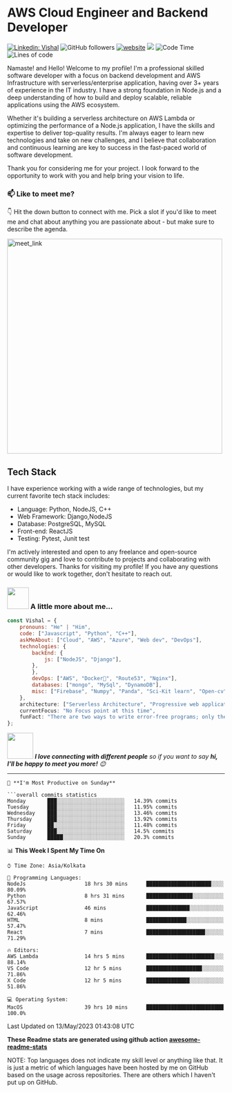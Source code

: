# AWS Cloud Engineer and Backend Developer 
[![Linkedin: Vishal](https://img.shields.io/badge/-Vishal-blue?style=flat-square&logo=Linkedin&logoColor=white&link=https://www.linkedin.com/in/jhavishal11/)](https://www.linkedin.com/in/jhavishal11/)
![GitHub followers](https://img.shields.io/github/followers/Jha-vishal?label=Follow&style=social)
[![website](https://img.shields.io/badge/Website-46a2f1.svg?&style=flat-square&logo=Google-Chrome&logoColor=white&link=https://jha-vishal.github.io//)](https://jha-vishal.github.io/)
![](https://visitor-badge.glitch.me/badge?page_id=jha-vishal.jha-vishal)
![Code Time](http://img.shields.io/badge/Code%20Time-2%2C159%20hrs%2044%20mins-blue)
![Lines of code](https://img.shields.io/badge/From%20Hello%20World%20I%27ve%20Written-1%20Million%20lines%20of%20code-blue)


Namaste! and Hello! 
Welcome to my profile! 
I'm a professional skilled software developer with a focus on backend development and AWS Infrastructure with serverless/enterprise application, having over 3+ years of experience in the IT industry. I have a strong foundation in Node.js and a deep understanding of how to build and deploy scalable, reliable applications using the AWS ecosystem.

Whether it's building a serverless architecture on AWS Lambda or optimizing the performance of a Node.js application, I have the skills and expertise to deliver top-quality results. I'm always eager to learn new technologies and take on new challenges, and I believe that collaboration and continuous learning are key to success in the fast-paced world of software development.

Thank you for considering me for your project. I look forward to the opportunity to work with you and help bring your vision to life.

### 📫 Like to meet me?
👇 Hit the down button to connect with me.
Pick a slot if you'd like to meet me and chat about anything you are passionate about - but make sure to describe the agenda.

<a href="https://calendly.com/vishal-e-jha/chat-with-vishal" target="_blank"><img width="498" alt="meet_link" src="https://user-images.githubusercontent.com/15426564/144297439-f530f383-e73e-41e0-9914-a9b7d3f432e5.png"></a>

## Tech Stack

I have experience working with a wide range of technologies, but my current favorite tech stack includes:

- Language: Python, NodeJS, C++
- Web Framework: Django,NodeJS
- Database: PostgreSQL, MySQL
- Front-end: ReactJS
- Testing: Pytest, Junit test

I'm actively interested and open to any freelance and open-source community gig and love to contribute to projects and collaborating with other developers.
Thanks for visiting my profile! If you have any questions or would like to work together, don't hesitate to reach out.

### <img src="https://media.giphy.com/media/VgCDAzcKvsR6OM0uWg/giphy.gif" width="50"> A little more about me...  

```javascript
const Vishal = {
    pronouns: "He" | "Him",
    code: ["Javascript", "Python", "C++"],
    askMeAbout: ["Cloud", "AWS", "Azure", "Web dev", "DevOps"],
    technologies: {
        backEnd: {
            js: ["NodeJS", "Django"],
        },
        },
        devOps: ["AWS", "Docker🐳", "Route53", "Nginx"],
        databases: ["mongo", "MySql", "DynamoDB"],
        misc: ["Firebase", "Numpy", "Panda", "Sci-Kit learn", "Open-cv"]
    },
    architecture: ["Serverless Architecture", "Progressive web applications", "Single page applications"],
    currentFocus: "No Focus point at this time",
    funFact: "There are two ways to write error-free programs; only the third one works"
};
```

<img src="https://media.giphy.com/media/LnQjpWaON8nhr21vNW/giphy.gif" width="60"> <em><b>I love connecting with different people</b> so if you want to say <b>hi, I'll be happy to meet you more!</b> 😊</em>

---
```
📅 **I'm Most Productive on Sunday** 

```overall commits statistics
Monday       ███░░░░░░░░░░░░░░░░░░░░░░   14.39% commits
Tuesday      ███░░░░░░░░░░░░░░░░░░░░░░   11.95% commits
Wednesday    ███░░░░░░░░░░░░░░░░░░░░░░   13.46% commits
Thursday     ███░░░░░░░░░░░░░░░░░░░░░░   13.92% commits
Friday       ██░░░░░░░░░░░░░░░░░░░░░░░   11.48% commits
Saturday     ███░░░░░░░░░░░░░░░░░░░░░░   14.5% commits
Sunday       █████░░░░░░░░░░░░░░░░░░░░   20.3% commits

```

📊 **This Week I Spent My Time On** 

```text
⌚︎ Time Zone: Asia/Kolkata

💬 Programming Languages: 
NodeJs                   18 hrs 30 mins      █████████████████████░░░░   80.09% 
Python                   8 hrs 31 mins       ███████████████░░░░░░░░░░   67.57% 
JavaScript               46 mins             ██████████████░░░░░░░░░░░   62.46% 
HTML                     8 mins              █████████████░░░░░░░░░░░░   57.47% 
React                    7 mins              ███████████████████░░░░░░   71.29%

🔥 Editors: 
AWS Lambda               14 hrs 5 mins       ██████████████████████░░░   88.14% 
VS Code                  12 hr 5 mins        ██████████████████░░░░░░░   71.86%
X Code                   12 hr 5 mins        ██████████████░░░░░░░░░░░   51.86%

💻 Operating System: 
MacOS                    39 hrs 10 mins      █████████████████████████   100.0%

```

 Last Updated on 13/May/2023 01:43:08 UTC
<!--END_SECTION:waka-->

**These Readme stats are generated using github action [awesome-readme-stats](https://github.com/Jha-vishal/waka-readme-stats)**

NOTE: Top languages does not indicate my skill level or anything like that. It is just a metric of which languages have been hosted by me on GitHub based on the usage across repositories. There are others which I haven't put up on GitHub.

